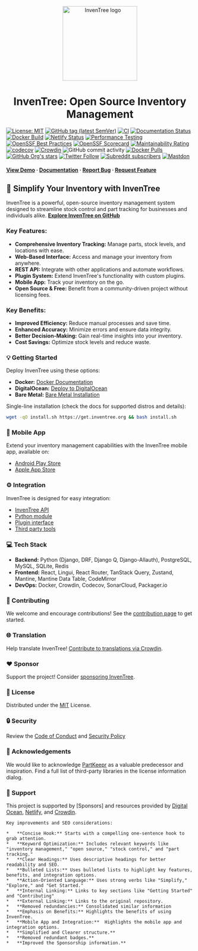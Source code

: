 <div align="center">
  <img src="assets/images/logo/inventree.png" alt="InvenTree logo" width="200" height="auto" />
  <h1>InvenTree: Open Source Inventory Management</h1>
</div>

[![License: MIT](https://img.shields.io/badge/License-MIT-yellow.svg)](https://opensource.org/license/MIT)
[![GitHub tag (latest SemVer)](https://img.shields.io/github/v/tag/inventree/inventree)]()
[![CI](https://github.com/inventree/InvenTree/actions/workflows/qc_checks.yaml/badge.svg)]()
[![Documentation Status](https://readthedocs.org/projects/inventree/badge/?version=latest)]()
[![Docker Build](https://github.com/inventree/InvenTree/actions/workflows/docker.yaml/badge.svg)]()
[![Netlify Status](https://api.netlify.com/api/v1/badges/9bbb2101-0a4d-41e7-ad56-b63fb6053094/deploy-status)]()
[![Performance Testing](https://dev.azure.com/InvenTree/InvenTree%20test%20statistics/_apis/build/status%2Fmatmair.InvenTree?branchName=testing)]()
[![OpenSSF Best Practices](https://bestpractices.coreinfrastructure.org/projects/7179/badge)]()
[![OpenSSF Scorecard](https://api.securityscorecards.dev/projects/github.com/inventree/InvenTree/badge)]()
[![Maintainability Rating](https://sonarcloud.io/api/project_badges/measure?project=inventree_InvenTree&metric=sqale_rating)]()
[![codecov](https://codecov.io/gh/inventree/InvenTree/graph/badge.svg?token=9DZRGUUV7B)]()
[![Crowdin](https://badges.crowdin.net/inventree/localized.svg)]()
![GitHub commit activity](https://img.shields.io/github/commit-activity/m/inventree/inventree)
[![Docker Pulls](https://img.shields.io/docker/pulls/inventree/inventree)]()
[![GitHub Org's stars](https://img.shields.io/github/stars/inventree?style=social)]()
[![Twitter Follow](https://img.shields.io/twitter/follow/inventreedb?style=social)]()
[![Subreddit subscribers](https://img.shields.io/reddit/subreddit-subscribers/inventree?style=social)]()
[![Mastdon](https://img.shields.io/badge/dynamic/json?label=Mastodon&query=followers_count&url=https%3A%2F%2Fchaos.social%2Fapi%2Fv1%2Faccounts%2Flookup%3Facct=InvenTree&logo=mastodon&style=social)]()

<h4>
    <a href="https://demo.inventree.org/">View Demo</a>
  <span> · </span>
    <a href="https://docs.inventree.org/en/latest/">Documentation</a>
  <span> · </span>
    <a href="https://github.com/inventree/InvenTree/issues/new?template=bug_report.md&title=[BUG]">Report Bug</a>
  <span> · </span>
    <a href="https://github.com/inventree/InvenTree/issues/new?template=feature_request.md&title=[FR]">Request Feature</a>
  </h4>

## 🚀 Simplify Your Inventory with InvenTree

InvenTree is a powerful, open-source inventory management system designed to streamline stock control and part tracking for businesses and individuals alike. **[Explore InvenTree on GitHub](https://github.com/inventree/InvenTree)**

### Key Features:

*   **Comprehensive Inventory Tracking:** Manage parts, stock levels, and locations with ease.
*   **Web-Based Interface:** Access and manage your inventory from anywhere.
*   **REST API:** Integrate with other applications and automate workflows.
*   **Plugin System:** Extend InvenTree's functionality with custom plugins.
*   **Mobile App:** Track your inventory on the go.
*   **Open Source & Free:** Benefit from a community-driven project without licensing fees.

### Key Benefits:
*   **Improved Efficiency:** Reduce manual processes and save time.
*   **Enhanced Accuracy:** Minimize errors and ensure data integrity.
*   **Better Decision-Making:** Gain real-time insights into your inventory.
*   **Cost Savings:** Optimize stock levels and reduce waste.

### 💡 Getting Started

Deploy InvenTree using these options:

*   **Docker:** [Docker Documentation](https://docs.inventree.org/en/latest/start/docker/)
*   **DigitalOcean:** [Deploy to DigitalOcean](https://inventree.org/digitalocean)
*   **Bare Metal:** [Bare Metal Installation](https://docs.inventree.org/en/latest/start/install/)

Single-line installation (check the docs for supported distros and details):

```bash
wget -qO install.sh https://get.inventree.org && bash install.sh
```

### 📱 Mobile App

Extend your inventory management capabilities with the InvenTree mobile app, available on:

*   [Android Play Store](https://play.google.com/store/apps/details?id=inventree.inventree_app)
*   [Apple App Store](https://apps.apple.com/au/app/inventree/id1581731101#?platform=iphone)

### ⚙️ Integration

InvenTree is designed for easy integration:

*   [InvenTree API](https://docs.inventree.org/en/latest/api/)
*   [Python module](https://docs.inventree.org/en/latest/api/python/)
*   [Plugin interface](https://docs.inventree.org/en/latest/plugins/)
*   [Third party tools](https://docs.inventree.org/en/latest/plugins/integrate/)

### 💻 Tech Stack

*   **Backend:** Python (Django, DRF, Django Q, Django-Allauth), PostgreSQL, MySQL, SQLite, Redis
*   **Frontend:** React, Lingui, React Router, TanStack Query, Zustand, Mantine, Mantine Data Table, CodeMirror
*   **DevOps:** Docker, Crowdin, Codecov, SonarCloud, Packager.io

### 🤝 Contributing

We welcome and encourage contributions!  See the [contribution page](https://docs.inventree.org/en/latest/develop/contributing/) to get started.

### 🌐 Translation

Help translate InvenTree!  [Contribute to translations via Crowdin](https://crowdin.com/project/inventree).

### ❤️ Sponsor

Support the project!  Consider [sponsoring InvenTree](https://github.com/sponsors/inventree).

### 📜 License

Distributed under the [MIT](https://choosealicense.com/licenses/mit/) License.

### 🔒 Security

Review the [Code of Conduct](CODE_OF_CONDUCT.md) and [Security Policy](SECURITY.md)

### 🙏 Acknowledgements

We would like to acknowledge [PartKeepr](https://github.com/partkeepr/PartKeepr) as a valuable predecessor and inspiration.  Find a full list of third-party libraries in the license information dialog.

### 💖 Support

This project is supported by [Sponsors] and resources provided by [Digital Ocean](https://inventree.org/digitalocean), [Netlify](https://www.netlify.com), and [Crowdin](https://crowdin.com).
```
Key improvements and SEO considerations:

*   **Concise Hook:** Starts with a compelling one-sentence hook to grab attention.
*   **Keyword Optimization:** Includes relevant keywords like "inventory management," "open source," "stock control," and "part tracking."
*   **Clear Headings:** Uses descriptive headings for better readability and SEO.
*   **Bulleted Lists:** Uses bulleted lists to highlight key features, benefits, and integration options.
*   **Action-Oriented Language:** Uses strong verbs like "Simplify," "Explore," and "Get Started."
*   **Internal Linking:** Links to key sections like "Getting Started" and "Contributing"
*   **External Linking:** Links to the original repository.
*   **Removed redundancies:** Consolidated similar information
*   **Emphasis on Benefits:** Highlights the benefits of using InvenTree.
*   **Mobile App and Integration:**  Highlights the mobile app and integration options.
*   **Simplified and Clearer structure.**
*   **Removed redundant badges.**
*   **Improved the Sponsorship information.**